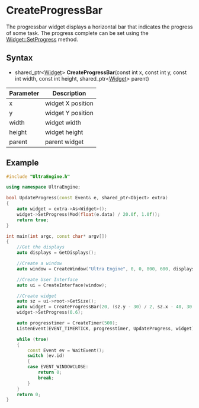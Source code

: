 # CreateProgressBar #

The progressbar widget displays a horizontal bar that indicates the progress of some task. The progress complete can be set using the [Widget::SetProgress](Widget_SetProgress.md) method.

## Syntax ##
- shared_ptr<[Widget](Widget.md)\> **CreateProgressBar**(const int x, const int y, const int width, const int height, shared_ptr<[Widget](Widget.md)\> parent)

| Parameter | Description |
| --- | --- |
| x | widget X position |
| y | widget Y position |
| width | widget width |
| height | widget height |
| parent | parent widget |

## Example ##

```c++
#include "UltraEngine.h"

using namespace UltraEngine;

bool UpdateProgress(const Event& e, shared_ptr<Object> extra)
{
    auto widget = extra->As<Widget>();
    widget->SetProgress(Mod(float(e.data) / 20.0f, 1.0f));
    return true;
}

int main(int argc, const char* argv[])
{
    //Get the displays
    auto displays = GetDisplays();

    //Create a window
    auto window = CreateWindow("Ultra Engine", 0, 0, 800, 600, displays[0]);

    //Create User Interface
    auto ui = CreateInterface(window);

    //Create widget
    auto sz = ui->root->GetSize();
    auto widget = CreateProgressBar(20, (sz.y - 30) / 2, sz.x - 40, 30, ui->root);
    widget->SetProgress(0.6);

    auto progresstimer = CreateTimer(500);
    ListenEvent(EVENT_TIMERTICK, progresstimer, UpdateProgress, widget);

    while (true)
    {
        const Event ev = WaitEvent();
        switch (ev.id)
        {
        case EVENT_WINDOWCLOSE:
            return 0;
            break;
        }
    }
    return 0;
}
```

